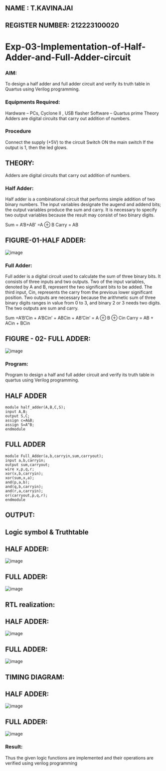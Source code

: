 ## NAME : T.KAVINAJAI
## REGISTER NUMBER: 212223100020

# Exp-03-Implementation-of-Half-Adder-and-Full-Adder-circuit

### AIM:
To design a half adder and full adder circuit and verify its truth table in Quartus using Verilog programming.

### Equipments Required:
Hardware – PCs, Cyclone II , USB flasher
Software – Quartus prime
Theory
Adders are digital circuits that carry out addition of numbers.

### Procedure
Connect the supply (+5V) to the circuit
Switch ON the main switch
If the output is 1, then the led glows.

##   THEORY:
Adders are digital circuits that carry out addition of numbers.

### Half Adder:
Half adder is a combinational circuit that performs simple addition of two binary numbers. The input variables designate the augend and addend bits; the output variables produce the sum and carry. It is necessary to specify two output variables because the result may consist of two binary digits.

Sum = A’B+AB’ =A ⊕ B Carry = AB

## FIGURE-01-HALF ADDER: 
![image](https://github.com/Kavin1311/Exp-02-Implementation-of-Half-Adder-and-Full-Adder-circuit/assets/145695724/f7655204-0cd0-4c6e-b3d7-d3d0def9321f)

### Full Adder:
Full adder is a digital circuit used to calculate the sum of three binary bits. It consists of three inputs and two outputs. Two of the input variables, denoted by A and B, represent the two significant bits to be added. The third input, Cin, represents the carry from the previous lower significant position. Two outputs are necessary because the arithmetic sum of three binary digits ranges in value from 0 to 3, and binary 2 or 3 needs two digits. The two outputs are sum and carry.

Sum =A’B’Cin + A’BCin’ + ABCin + AB’Cin’ = A ⊕ B ⊕ Cin Carry = AB + ACin + BCin
## FIGURE - 02- FULL ADDER:
![image](https://github.com/Kavin1311/Exp-02-Implementation-of-Half-Adder-and-Full-Adder-circuit/assets/145695724/f0f5b44e-ee26-4234-be69-1abd306b4633)

###  Program:
Program to design a half and full adder circuit and verify its truth table in quartus using Verilog programming.
## HALF ADDER
```
module half_adder(A,B,C,S);
input A,B;
output S,C;
assign c=A&B;
assign S=A^B;
endmodule
```
## FULL ADDER
```
module Full_Adder(a,b,carryin,sum,carryout);
input a,b,carryin;
output sum,carryout;
wire x,p,q,r;
xor(x,b,carryin);
xor(sum,x,a);
and(p,a,b);
and(q,b,carryin);
and(r,a,carryin);
or(carryout,p,q,r);
endmodule
```
## OUTPUT:
## Logic symbol & Truthtable
## HALF ADDER:
![image](https://github.com/Kavin1311/Exp-02-Implementation-of-Half-Adder-and-Full-Adder-circuit/assets/145695724/cccd6f09-e2ea-4cb5-bbce-526ac122009a)

## FULL ADDER:
![image](https://github.com/Kavin1311/Exp-02-Implementation-of-Half-Adder-and-Full-Adder-circuit/assets/145695724/8c0389d6-27de-4d78-8ed7-436f5f5711c9)

## RTL realization:
## HALF ADDER:
![image](https://github.com/Kavin1311/Exp-02-Implementation-of-Half-Adder-and-Full-Adder-circuit/assets/145695724/7930bac4-7dc3-44f5-9420-316c09605ae6)

## FULL ADDER:
![image](https://github.com/Kavin1311/Exp-02-Implementation-of-Half-Adder-and-Full-Adder-circuit/assets/145695724/1d8c265a-d046-416f-8b2d-b26e3475b193)
## TIMING DIAGRAM:

## HALF ADDER:
![image](https://github.com/Kavin1311/Exp-02-Implementation-of-Half-Adder-and-Full-Adder-circuit/assets/145695724/6f58239b-1d09-43ea-b63a-43c250de8669)

## FULL ADDER:
![image](https://github.com/Kavin1311/Exp-02-Implementation-of-Half-Adder-and-Full-Adder-circuit/assets/145695724/73bbccbd-d8e0-4704-b158-90fece884c91)


### Result:
Thus the given logic functions are implemented and their operations are verified using verilog programming
